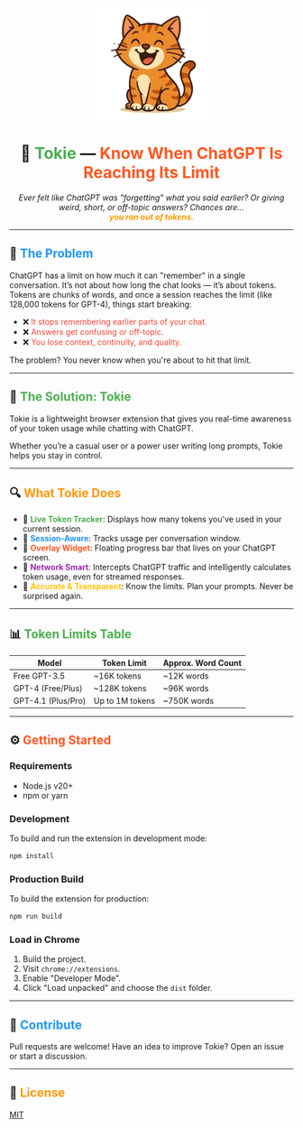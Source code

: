 <p align="center">
  <img src="src/assets/happyCat.png" alt="Tokie Logo" width="200" />
</p>

<h1 align="center">🧠 <span style="color:#4CAF50">Tokie</span> — <span style="color:#FF5722">Know When ChatGPT Is Reaching Its Limit</span></h1>

<p align="center">
  <em>Ever felt like ChatGPT was "forgetting" what you said earlier? Or giving weird, short, or off-topic answers? Chances are…<br>
  <strong style="color:#FF9800">you ran out of tokens.</strong></em>
</p>

---

## 🧩 <span style="color:#2196F3">The Problem</span>
ChatGPT has a limit on how much it can "remember" in a single conversation. It’s not about how long the chat looks — it’s about tokens. Tokens are chunks of words, and once a session reaches the limit (like 128,000 tokens for GPT-4), things start breaking:

- ❌ <span style="color:#F44336">It stops remembering earlier parts of your chat.</span>
- ❌ <span style="color:#F44336">Answers get confusing or off-topic.</span>
- ❌ <span style="color:#F44336">You lose context, continuity, and quality.</span>

The problem?
You never know when you're about to hit that limit.

---

## 🚀 <span style="color:#4CAF50">The Solution: Tokie</span>
Tokie is a lightweight browser extension that gives you real-time awareness of your token usage while chatting with ChatGPT.

Whether you’re a casual user or a power user writing long prompts, Tokie helps you stay in control.

---

## 🔍 <span style="color:#FF9800">What Tokie Does</span>

- 🧮 **<span style="color:#4CAF50">Live Token Tracker</span>**: Displays how many tokens you've used in your current session.
- 💬 **<span style="color:#2196F3">Session-Aware</span>**: Tracks usage per conversation window.
- 🧷 **<span style="color:#FF5722">Overlay Widget</span>**: Floating progress bar that lives on your ChatGPT screen.
- 🧠 **<span style="color:#9C27B0">Network Smart</span>**: Intercepts ChatGPT traffic and intelligently calculates token usage, even for streamed responses.
- 🧪 **<span style="color:#FFC107">Accurate & Transparent</span>**: Know the limits. Plan your prompts. Never be surprised again.

---
## 📊 <span style="color:#4CAF50">Token Limits Table</span>
| Model               | Token Limit      | Approx. Word Count |
|---------------------|------------------|---------------------|
| Free GPT-3.5        | ~16K tokens      | ~12K words          |
| GPT-4 (Free/Plus)   | ~128K tokens     | ~96K words          |
| GPT-4.1 (Plus/Pro)  | Up to 1M tokens  | ~750K words         |

---


## ⚙️ <span style="color:#FF5722">Getting Started</span>

### Requirements
- Node.js v20+
- npm or yarn

### Development
To build and run the extension in development mode:
```bash
npm install
```

### Production Build
To build the extension for production:
```bash
npm run build
```

### Load in Chrome
1. Build the project.
2. Visit `chrome://extensions`.
3. Enable "Developer Mode".
4. Click "Load unpacked" and choose the `dist` folder.

---


## 🤝 <span style="color:#2196F3">Contribute</span>
Pull requests are welcome! Have an idea to improve Tokie? Open an issue or start a discussion.

---

## 📄 <span style="color:#FF9800">License</span>
[MIT](LICENSE)
